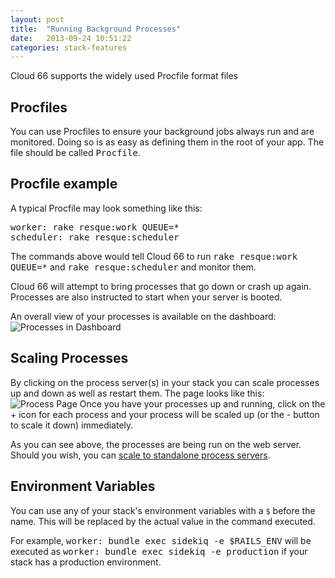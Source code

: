 ```yaml
---
layout: post
title:  "Running Background Processes"
date:   2013-09-24 10:51:22
categories: stack-features
---
```


<p class="lead">Cloud 66 supports the widely used Procfile format files</p>

## Procfiles

You can use Procfiles to ensure your background jobs always run and are monitored. Doing so is as easy as defining them in the root of your app. The file should be called <kbd>Procfile</kbd>.

## Procfile example
A typical Procfile may look something like this:
<pre class="terminal">
worker: rake resque:work QUEUE=*
scheduler: rake resque:scheduler
</pre>

The commands above would tell Cloud 66 to run <kbd>rake resque:work QUEUE=*</kbd> and <kbd>rake resque:scheduler</kbd> and monitor them.

Cloud 66 will attempt to bring processes that go down or crash up again. Processes are also instructed to start when your server is booted.

An overall view of your processes is available on the dashboard:
![Processes in Dashboard](http://cdn.cloud66.com.s3.amazonaws.com/images/help/processes_dash.png)

## Scaling Processes
By clicking on the process server(s) in your stack you can scale processes up and down as well as restart them. The page looks like this:
![Process Page](http://cdn.cloud66.com.s3.amazonaws.com/images/help/processes_page.png)
Once you have your processes up and running, click on the + icon for each process and your process will be scaled up (or the - button to scale it down) immediately.

As you can see above, the processes are being run on the web server. Should you wish, you can [scale to standalone process servers](/stack-features/standalone-process-servers.html).

## Environment Variables
You can use any of your stack's environment variables with a `$` before the name. This will be replaced by the actual value in the command executed.

For example, <kbd>worker: bundle exec sidekiq -e $RAILS&#95;ENV</kbd> will be executed as <kbd>worker: bundle exec sidekiq -e production</kbd> if your stack has a production environment.